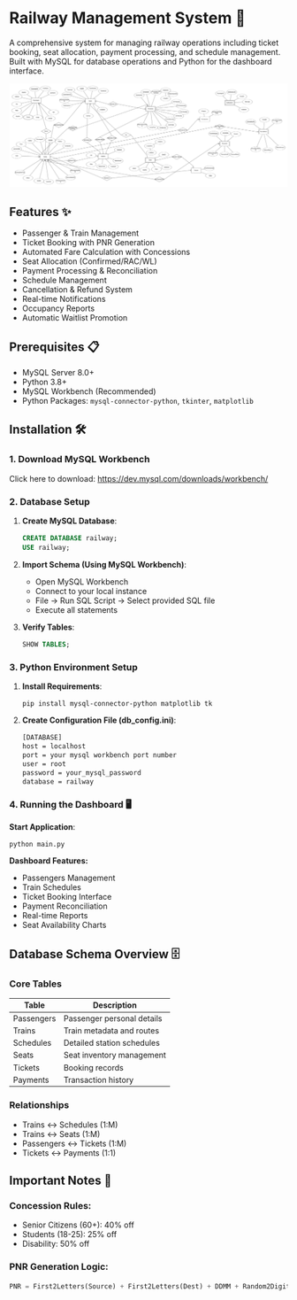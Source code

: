 # Railway Management System 🚂

A comprehensive system for managing railway operations including ticket booking, seat allocation, payment processing, and schedule management. Built with MySQL for database operations and Python for the dashboard interface.

![ER Diagram](./ER_DIAGRAM.png) <!-- Add your ER diagram image here when available -->

## Features ✨
- Passenger & Train Management
- Ticket Booking with PNR Generation
- Automated Fare Calculation with Concessions
- Seat Allocation (Confirmed/RAC/WL)
- Payment Processing & Reconciliation
- Schedule Management
- Cancellation & Refund System
- Real-time Notifications
- Occupancy Reports
- Automatic Waitlist Promotion

## Prerequisites 📋
- MySQL Server 8.0+
- Python 3.8+
- MySQL Workbench (Recommended)
- Python Packages: `mysql-connector-python`, `tkinter`, `matplotlib`

## Installation 🛠️
### 1. Download MySQL Workbench
Click here to download: https://dev.mysql.com/downloads/workbench/

### 2. Database Setup
1. **Create MySQL Database**:
   ```sql
   CREATE DATABASE railway;
   USE railway;
   ```

2. **Import Schema (Using MySQL Workbench)**:
   * Open MySQL Workbench
   * Connect to your local instance
   * File → Run SQL Script → Select provided SQL file
   * Execute all statements

3. **Verify Tables**:
   ```sql
   SHOW TABLES;
   ```

### 3. Python Environment Setup
1. **Install Requirements**:
   ```
   pip install mysql-connector-python matplotlib tk
   ```

2. **Create Configuration File (db_config.ini)**:
   ```
   [DATABASE]
   host = localhost
   port = your mysql workbench port number
   user = root
   password = your_mysql_password
   database = railway
   ```

### 4. Running the Dashboard 🖥️
**Start Application**:
```
python main.py
```

**Dashboard Features:**
* Passengers Management
* Train Schedules
* Ticket Booking Interface
* Payment Reconciliation
* Real-time Reports
* Seat Availability Charts

## Database Schema Overview 🗄️
### Core Tables
| Table | Description |
|-------|-------------|
| Passengers | Passenger personal details |
| Trains | Train metadata and routes |
| Schedules | Detailed station schedules |
| Seats | Seat inventory management |
| Tickets | Booking records |
| Payments | Transaction history |

### Relationships
* Trains ↔ Schedules (1:M)
* Trains ↔ Seats (1:M)
* Passengers ↔ Tickets (1:M)
* Tickets ↔ Payments (1:1)

## Important Notes 📝
### Concession Rules:
* Senior Citizens (60+): 40% off
* Students (18-25): 25% off
* Disability: 50% off

### PNR Generation Logic:
```python
PNR = First2Letters(Source) + First2Letters(Dest) + DDMM + Random2Digits
```